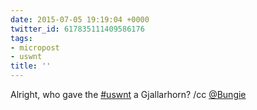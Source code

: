 ```yaml
---
date: 2015-07-05 19:19:04 +0000
twitter_id: 617835111409586176
tags:
- micropost
- uswnt
title: ''
---
```


Alright, who gave the [#uswnt](https://twitter.com/hashtag/uswnt) a Gjallarhorn? /cc [@Bungie](https://twitter.com/Bungie)
